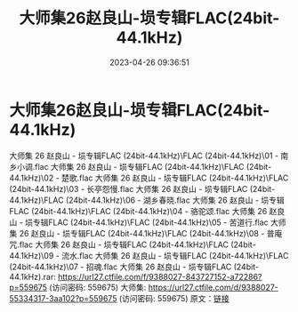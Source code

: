 ﻿---
title: 大师集26赵良山-埙专辑FLAC(24bit-44.1kHz)
date: 2023-04-26 09:36:51
categories: 古典音乐、新世纪、纯音雅乐
tags: 纯音雅乐
---
# 大师集26赵良山-埙专辑FLAC(24bit-44.1kHz)

大师集 26 赵良山 - 埙专辑FLAC (24bit-44.1kHz)\FLAC
(24bit-44.1kHz)\01 - 南乡小调.flac
大师集 26 赵良山 - 埙专辑FLAC (24bit-44.1kHz)\FLAC (24bit-44.1kHz)\02 -
楚歌.flac
大师集 26 赵良山 - 埙专辑FLAC (24bit-44.1kHz)\FLAC (24bit-44.1kHz)\03 -
长亭怨慢.flac
大师集 26 赵良山 - 埙专辑FLAC (24bit-44.1kHz)\FLAC (24bit-44.1kHz)\06 -
湖乡春晓.flac
大师集 26 赵良山 - 埙专辑FLAC (24bit-44.1kHz)\FLAC (24bit-44.1kHz)\04 -
骆驼颂.flac
大师集 26 赵良山 - 埙专辑FLAC (24bit-44.1kHz)\FLAC (24bit-44.1kHz)\05 -
苦道行.flac
大师集 26 赵良山 - 埙专辑FLAC (24bit-44.1kHz)\FLAC (24bit-44.1kHz)\08 -
普庵咒.flac
大师集 26 赵良山 - 埙专辑FLAC (24bit-44.1kHz)\FLAC (24bit-44.1kHz)\09 -
流水.flac
大师集 26 赵良山 - 埙专辑FLAC (24bit-44.1kHz)\FLAC (24bit-44.1kHz)\07 -
招魂.flac
大师集 26 赵良山 - 埙专辑FLAC (24bit-44.1kHz).rar: https://url27.ctfile.com/f/9388027-843727152-a72286?p=559675
(访问密码: 559675)
大师集: https://url27.ctfile.com/d/9388027-55334317-3aa102?p=559675
(访问密码: 559675)
原文：[链接](https://blog.sina.com.cn/s/blog_1647c7e76010311m5.html)